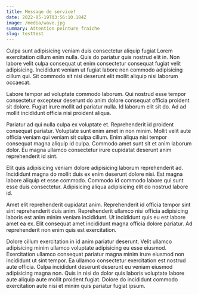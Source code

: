```yaml
---
title: Message de service!
date: 2022-05-19T03:56:10.184Z
image: /media/wave.jpg
summary: Attention peinture fraiche
slug: testtest 
---
```


Culpa sunt adipisicing veniam duis consectetur aliquip fugiat Lorem exercitation cillum enim nulla. Quis do pariatur quis nostrud elit in. Non labore velit culpa consequat ut enim consectetur consequat fugiat velit adipisicing. Incididunt veniam ut fugiat labore non commodo adipisicing cillum qui. Sit commodo sit nisi deserunt elit mollit aliquip nisi laborum occaecat.

Labore tempor ad voluptate commodo laborum. Qui nostrud esse tempor consectetur excepteur deserunt do anim dolore consequat officia proident sit dolore. Fugiat irure mollit ad pariatur nulla. Id laborum elit sit do. Ad ad mollit incididunt officia nisi proident aliqua.

Pariatur ad qui nulla culpa ex voluptate et. Reprehenderit id proident consequat pariatur. Voluptate sunt enim amet in non minim. Mollit velit aute officia veniam qui veniam sit culpa cillum. Enim aliqua nisi tempor consequat magna aliquip id culpa. Commodo amet sunt sit et anim laborum dolor. Eu magna ullamco consectetur irure cupidatat deserunt anim reprehenderit id sint.

Elit quis adipisicing veniam dolore adipisicing laborum reprehenderit ad. Incididunt magna do mollit duis ex enim deserunt dolore nisi. Est magna labore aliquip et esse commodo. Commodo id commodo labore qui sunt esse duis consectetur. Adipisicing aliqua adipisicing elit do nostrud labore id.

Amet elit reprehenderit cupidatat anim. Reprehenderit id officia tempor sint sint reprehenderit duis anim. Reprehenderit ullamco nisi officia adipisicing laboris est anim minim veniam incididunt. Ut incididunt quis eu est labore amet ea ex. Elit consequat amet incididunt magna officia dolore pariatur. Ad reprehenderit non enim quis est exercitation.

Dolore cillum exercitation in id anim pariatur deserunt. Velit ullamco adipisicing minim ullamco voluptate adipisicing eu esse eiusmod. Exercitation ullamco consequat pariatur magna minim irure eiusmod non incididunt ut sint tempor. Ea ullamco consectetur exercitation est nostrud aute officia. Culpa incididunt deserunt deserunt eu veniam eiusmod adipisicing magna non. Quis in nisi do dolor quis laboris voluptate labore aute aliquip aute mollit proident fugiat. Dolore do incididunt commodo exercitation aute nisi et minim quis pariatur fugiat ipsum.